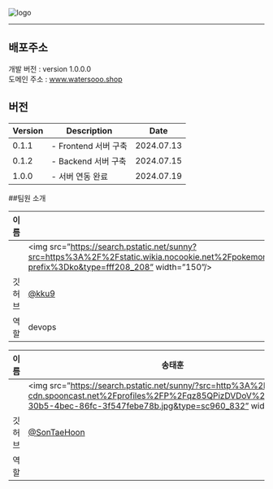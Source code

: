 ![logo](https://github.com/user-attachments/assets/ea4b8a5a-c239-402f-8829-4a4bb2ee507b)

---
## 배포주소

개발 버전 : version 1.0.0.0 </br>
도메인 주소 : www.watersooo.shop </br>

## 버전
| Version | Description | Date |
| --- | --- | --- |
| 0.1.1 | - Frontend 서버 구축 | 2024.07.13 |
| 0.1.2 | - Backend 서버 구축 | 2024.07.15 |
| 1.0.0 | - 서버 연동 완료 | 2024.07.19 |



##팀원 소개

| 이름 | 구경범 | 노현수 | 장정원 |
| --- | --- | --- | --- |
|  | <img src=”https://search.pstatic.net/sunny?src=https%3A%2F%2Fstatic.wikia.nocookie.net%2Fpokemon%2Fimages%2F0%2F0a%2F%25EA%25B9%259C%25EC%25A7%2580%25EA%25B3%25B0_%25EA%25B3%25B5%25EC%258B%259D_%25EC%259D%25BC%25EB%259F%25AC%25EC%258A%25A4%25ED%258A%25B8.png%2Frevision%2Flatest%3Fcb%3D20170409104423%26path-prefix%3Dko&type=fff208_208” width=”150”/> | <img src=”https://search.pstatic.net/sunny/?src=https%3A%2F%2Fi.namu.wiki%2Fi%2Fpt5Uc0VeUmLRRS4_KhEXwvB5W57uLP_l9jXa9iC2BRwjeNt8Oj-dH-8rxV3POZHSfLCpgi2uh6-y5iVqBGKw-g.webp&type=ff332_332” width=”150” height="150" /> | <img src=”https://search.pstatic.net/common/?src=http%3A%2F%2Fblogfiles.naver.net%2FMjAyMzA3MDJfMTM0%2FMDAxNjg4Mjk4NzI0NjEz.9n6for1ufGW4Mbn0tOoxWS_WEUPasTLBV9Okn1fFkMYg.tm9oj9RfpVwmSCpbeCGQiDhYiqiAc9SYGBJDwfCK46og.PNG.wsj2264%2F20230702_205109.png&type=ff332_332” width=”150”/> |
| 깃허브 | [@kku9](https://github.com/kku9) | [@watersooo](https://github.com/watersooo) | [@Jangmaker](https://github.com/Jangmaker) |
| 역할 | devops |  |  |

| 이름 | 송태훈 | 류영수 |
| --- | --- | --- |
|  | <img src=”https://search.pstatic.net/sunny/?src=http%3A%2F%2Fkr-cdn.spooncast.net%2Fprofiles%2FP%2Fqz85QPizDVDoV%2F12850269-30b5-4bec-86fc-3f547febe78b.jpg&type=sc960_832” width=”150”/> | <img src=”https://upload.wikimedia.org/wikipedia/ko/e/e5/FinnAdventureTime.png” width=”150”/> |
| 깃허브 | [@SonTaeHoon](https://github.com/SongTaeHoon) | [@ryuyoungsu](https://github.com/ryuyoungsu) |
| 역할 |  |  |
